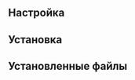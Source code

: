 <pkg :name="'util-macros'" instsize showsbu2></pkg>

## Настройка
<package-script :package="'util-macros'" :type="'configure'"></package-script>

## Установка
<package-script :package="'util-macros'" :type="'install'"></package-script>
 
## Установленные файлы
<package-script :package="'util-macros'" :type="'files'"></package-script>

<script>
	new Vue({ el: '#main' })
</script> 
